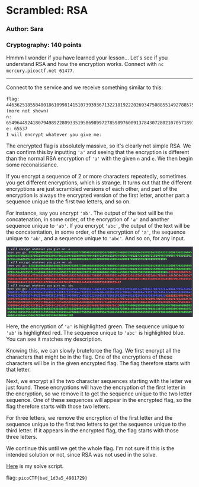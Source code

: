 # Scrambled: RSA
### Author: Sara
### Cryptography: 140 points

Hmmm I wonder if you have learned your lesson... Let's see if you understand RSA and how the encryption works. Connect with `nc mercury.picoctf.net 61477`.

---

Connect to the service and we receive something similar to this:

```
flag: 446362518558400186109981415107393936713221819222026934750885514927885759778785747232338476349836510185293096228073344680750550713160162054260392227492515444308733997285219579717256955031940541997179021725553777819843637846050103201810030377633109605827193084136714193649601932633826364854182879111275757955815167363035030140...(more not shown)
n: 65496449241807949892280933519586989972785989760091378430728021070571891668632750502774573754354936537434158815842758685213934327516975187420177036642952307990530718890556300131184670950052610475277655951177726301897431672847119152251248127335282035946364856778490184449313735770124761135345586978927027976799
e: 65537
I will encrypt whatever you give me:
```

The encrypted flag is absolutely massive, so it's clearly not simple RSA. We can confirm this by inputting `'a'` and seeing that the encryption is different than the normal RSA encryption of `'a'` with the given `n` and `e`. We then begin some reconaissance.

If you encrypt a sequence of 2 or more characters repeatedly, sometimes you get different encryptions, which is strange. It turns out that the different encryptions are just scrambled versions of each other, and part of the encryption is always the encrypted version of the first letter, another part a sequence unique to the first two letters, and so on. 


For instance, say you encrypt `'ab'`. The output of the text will be the concatenation, in some order, of the encryption of `'a'` and another sequence unique to `'ab'`. If you encrypt `'abc'`, the output of the text will be the concatentation, in some order, of the encryption of `'a'`, the sequence unique to `'ab'`, and a sequence unique to `'abc'`. And so on, for any input.

![](/Images/scrambledrsa.png)

Here, the encryption of `'a'` is highlighted green. The sequence unique to `'ab'` is highlighted red. The sequence unique to `'abc'` is highlighted blue. You can see it matches my description.

Knowing this, we can slowly bruteforce the flag. We first encrypt all the characters that might be in the flag. One of the encryptions of these characters will be in the given encrypted flag. The flag therefore starts with that letter. 

Next, we encrypt all the two character sequences starting with the letter we just found. These encryptions will have the encryption of the first letter in the encryption, so we remove it to get the sequence unique to the two letter sequence. One of these sequences will appear in the encrypted flag, so the flag therefore starts with those two letters.

For three letters, we remove the encryption of the first letter and the sequence unique to the first two letters to get the sequence unique to the third letter. If it appears in the encrypted flag, the flag starts with those three letters.

We continue this until we get the whole flag. I'm not sure if this is the intended solution or not, since RSA was not used in the solve.

[Here](scrambled.py) is my solve script.

flag: `picoCTF{bad_1d3a5_4981729}`
